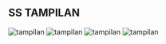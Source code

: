 <h2>SS TAMPILAN</h2>

![tampilan](https://github.com/Kocannn/UTS-Mobile/blob/master/WhatsApp%20Image%202024-11-28%20at%2016.14.32_954e197c.jpg?raw=true)
![tampilan](https://github.com/Kocannn/UTS-Mobile/blob/master/WhatsApp%20Image%202024-11-28%20at%2016.14.33_ac80ea78.jpg?raw=true)
![tampilan](https://github.com/Kocannn/UTS-Mobile/blob/master/WhatsApp%20Image%202024-11-28%20at%2016.14.33_da76f8bd.jpg?raw=true)
![tampilan](https://github.com/Kocannn/UTS-Mobile/blob/master/WhatsApp%20Image%202024-11-28%20at%2016.14.33_e4cec005.jpg?raw=true)

